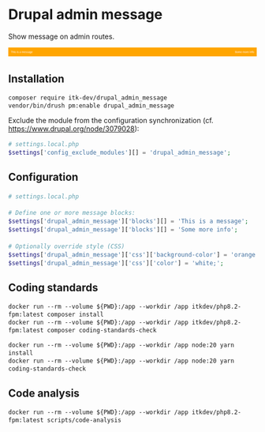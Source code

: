 # Drupal admin message

Show message on admin routes.

![Admin message](images/message.png "Admin message")

## Installation

```shell
composer require itk-dev/drupal_admin_message
vendor/bin/drush pm:enable drupal_admin_message
```

Exclude the module from the configuration synchronization (cf.
<https://www.drupal.org/node/3079028>):

```php
# settings.local.php
$settings['config_exclude_modules'][] = 'drupal_admin_message';
```

## Configuration

```php
# settings.local.php

# Define one or more message blocks:
$settings['drupal_admin_message']['blocks'][] = 'This is a message';
$settings['drupal_admin_message']['blocks'][] = 'Some more info';

# Optionally override style (CSS)
$settings['drupal_admin_message']['css']['background-color'] = 'orange';
$settings['drupal_admin_message']['css']['color'] = 'white;';
```

## Coding standards

```shell
docker run --rm --volume ${PWD}:/app --workdir /app itkdev/php8.2-fpm:latest composer install
docker run --rm --volume ${PWD}:/app --workdir /app itkdev/php8.2-fpm:latest composer coding-standards-check
```

```shell
docker run --rm --volume ${PWD}:/app --workdir /app node:20 yarn install
docker run --rm --volume ${PWD}:/app --workdir /app node:20 yarn coding-standards-check
```

## Code analysis

```shell
docker run --rm --volume ${PWD}:/app --workdir /app itkdev/php8.2-fpm:latest scripts/code-analysis
```
